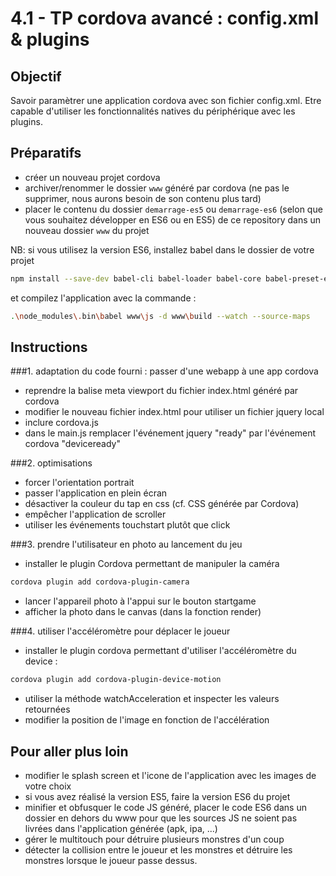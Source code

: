 4.1 - TP cordova avancé : config.xml & plugins
==============================================

Objectif
--------
Savoir paramètrer une application cordova avec son fichier config.xml. Etre capable d'utiliser les fonctionnalités natives du périphérique avec les plugins.

Préparatifs
-----------
- créer un nouveau projet cordova 
- archiver/renommer le dossier `www` généré par cordova (ne pas le supprimer, nous aurons besoin de son contenu plus tard)
- placer le contenu du dossier `demarrage-es5` ou `demarrage-es6` (selon que vous souhaitez développer en ES6 ou en ES5) de ce repository dans un nouveau dossier `www` du projet

NB: si vous utilisez la version ES6, installez babel dans le dossier de votre projet
```bash
npm install --save-dev babel-cli babel-loader babel-core babel-preset-es2015
```
et compilez l'application avec la commande :
```bash
.\node_modules\.bin\babel www\js -d www\build --watch --source-maps
```

Instructions
------------
###1. adaptation du code fourni : passer d'une webapp à une app cordova
- reprendre la balise meta viewport du fichier index.html généré par cordova
- modifier le nouveau fichier index.html pour utiliser un fichier jquery local
- inclure cordova.js
- dans le main.js remplacer l'événement jquery "ready" par l'événement cordova "deviceready"


###2. optimisations
- forcer l'orientation portrait
- passer l'application en plein écran
- désactiver la couleur du tap en css (cf. CSS générée par Cordova)
- empêcher l'application de scroller
- utiliser les événements touchstart plutôt que click

###3. prendre l'utilisateur en photo au lancement du jeu
- installer le plugin Cordova permettant de manipuler la caméra
```bash
cordova plugin add cordova-plugin-camera
```
- lancer l'appareil photo à l'appui sur le bouton startgame
- afficher la photo dans le canvas (dans la fonction render)

###4. utiliser l'accéléromètre pour déplacer le joueur
- installer le plugin cordova permettant d'utiliser l'accéléromètre du device :
```bash
cordova plugin add cordova-plugin-device-motion
```
- utiliser la méthode watchAcceleration et inspecter les valeurs retournées
- modifier la position de l'image en fonction de l'accélération 


Pour aller plus loin
--------------------
- modifier le splash screen et l'icone de l'application avec les images de votre choix
- si vous avez réalisé la version ES5, faire la version ES6 du projet
- minifier et obfusquer le code JS généré, placer le code ES6 dans un dossier en dehors du www pour que les sources JS ne soient pas livrées dans l'application générée (apk, ipa, ...)
- gérer le multitouch pour détruire plusieurs monstres d'un coup
- détecter la collision entre le joueur et les monstres et détruire les monstres lorsque le joueur passe dessus.